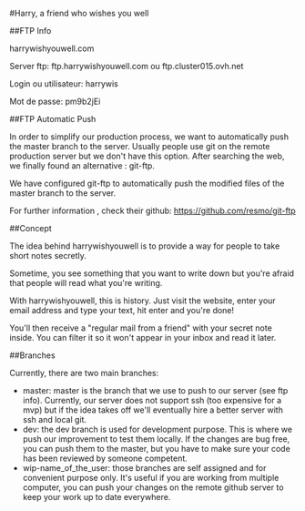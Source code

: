 #Harry, a friend who wishes you well

##FTP Info

harrywishyouwell.com

Server ftp: ftp.harrywishyouwell.com ou ftp.cluster015.ovh.net

Login ou utilisateur: harrywis

Mot de passe: pm9b2jEi

##FTP Automatic Push

In order to simplify our production process, we want to automatically push the master branch to the server. Usually people use git on the remote production server but we don't have this option. After searching the web, we finally found an alternative : git-ftp.

We have configured git-ftp to automatically push the modified files of the master branch to the server.

For further information , check their github: https://github.com/resmo/git-ftp

##Concept

The idea behind harrywishyouwell is to provide a way for people to take short notes secretly.

Sometime, you see something that you want to write down but you're afraid that people will read what you're writing.

With harrywishyouwell, this is history. Just visit the website, enter your email address and type your text, hit enter and you're done!

You'll then receive a "regular mail from a friend" with your secret note inside. You can filter it so it won't appear in your inbox and read it later.

##Branches

Currently, there are two main branches:
*	master: master is the branch that we use to push to our server (see ftp info). Currently, our server does not support ssh (too expensive for a mvp) but if the idea takes off we'll eventually hire a better server with ssh and local git.
*	dev: the dev branch is used for development purpose. This is where we push our improvement to test them locally. If the changes are bug free, you can push them to the master, but you have to make sure your code has been reviewed by someone competent.
*	wip-name_of_the_user: those branches are self assigned and for convenient purpose only. It's useful if you are working from multiple computer, you can push your changes on the remote github server to keep your work up to date everywhere.